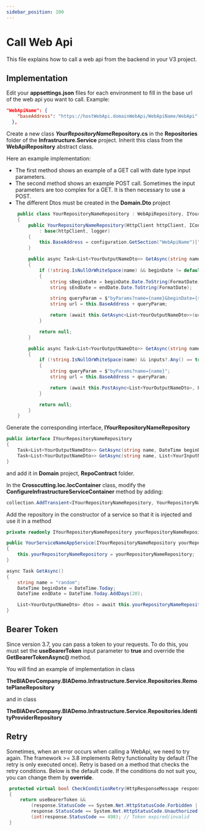 ```yaml
---
sidebar_position: 100
---
```


# Call Web Api

This file explains how to call a web api from the backend in your V3 project.

## Implementation

Edit your **appsettings.json** files for each environment to fill in the base url of the web api you want to call.
Example:

```json
"WebApiName": {
    "baseAddress": "https://hostWebApi.domainWebApi/WebApiName/WebApi"
  },
```

Create a new class ***YourRepositoryName*****Repository.cs** in the **Repositories** folder of the **Infrastructure.Service** project.
Inherit this class from the **WebApiRepository** abstract class.

Here an example implementation:

- The first method shows an example of a GET call with date type input parameters.
- The second method shows an example POST call. Sometimes the input parameters are too complex for a GET. It is then necessary to use a POST.
- The different Dtos must be created in the **Domain.Dto** project

```csharp
    public class YourRepositoryNameRepository : WebApiRepository, IYourRepositoryNameRepository
    {
        public YourRepositoryNameRepository(HttpClient httpClient, IConfiguration configuration, ILogger<YourRepositoryNameRepository> logger)
            : base(httpClient, logger)
        {
            this.BaseAddress = configuration.GetSection("WebApiName")["baseAddress"];
        }

        public async Task<List<YourOutputNameDto>> GetAsync(string name, DateTime beginDate, DateTime endDate)
        {
            if (!string.IsNullOrWhiteSpace(name) && beginDate != default(DateTime) && endDate != default(DateTime))
            {
                string sBeginDate = beginDate.Date.ToString(FormatDate);
                string sEndDate = endDate.Date.ToString(FormatDate);

                string queryParam = $"byParams?name={name}&beginDate={sBeginDate}&endDate={sEndDate}";
                string url = this.BaseAddress + queryParam;

                return (await this.GetAsync<List<YourOutputNameDto>>(url)).Result;
            }

            return null;
        }

        public async Task<List<YourOutputNameDto>> GetAsync(string name, List<YourInputNameDto> inputs)
        {
            if (!string.IsNullOrWhiteSpace(name) && inputs?.Any() == true)
            {
                string queryParam = $"byParams?name={name}";
                string url = this.BaseAddress + queryParam;

                return (await this.PostAsync<List<YourOutputNameDto>, List<YourInputNameDto>>(url, inputs)).Result;
            }

            return null;
        }
    }
```

Generate the corresponding interface, **IYourRepositoryNameRepository**

```csharp
public interface IYourRepositoryNameRepository
{
    Task<List<YourOutputNameDto>> GetAsync(string name, DateTime beginDate, DateTime endDate);
    Task<List<YourOutputNameDto>> GetAsync(string name, List<YourInputNameDto> inputs);
}
```

and add it in **Domain** project, **RepoContract** folder.

In the **Crosscutting.Ioc.IocContainer** class, modify the **ConfigureInfrastructureServiceContainer** method by adding:

```csharp
collection.AddTransient<IYourRepositoryNameRepository, YourRepositoryNameRepository>();
```

Add the repository in the constructor of a service so that it is injected and use it in a method

```csharp
private readonly IYourRepositoryNameRepository yourRepositoryNameRepository;

public YourServiceNameAppService(IYourRepositoryNameRepository yourRepositoryNameRepository)
{
    this.yourRepositoryNameRepository = yourRepositoryNameRepository;
}

async Task GetAsync()
{
    string name = "random";
    DateTime beginDate = DateTime.Today;
    DateTime endDate = DateTime.Today.AddDays(20);

    List<YourOutputNameDto> dtos = await this.yourRepositoryNameRepository.GetAsync(name, beginDate, endDate);
}
```

## Bearer Token

Since version 3.7, you can pass a token to your requests. To do this, you must set the **useBearerToken** input parameter to **true** and override the **GetBearerTokenAsync()** method.

You will find an example of implementation in class

**TheBIADevCompany.BIADemo.Infrastructure.Service.Repositories.RemotePlaneRepository**

and in class

**TheBIADevCompany.BIADemo.Infrastructure.Service.Repositories.IdentityProviderRepository**

## Retry

Sometimes, when an error occurs when calling a WebApi, we need to try again. The framework >= 3.8 implements Retry functionality by default (The retry is only executed once). Retry is based on a method that checks the retry conditions. Below is the default code. If the conditions do not suit you, you can change them by **override**.

```csharp
 protected virtual bool CheckConditionRetry(HttpResponseMessage response, bool useBearerToken)
 {
     return useBearerToken &&
         (response.StatusCode == System.Net.HttpStatusCode.Forbidden ||
         response.StatusCode == System.Net.HttpStatusCode.Unauthorized ||
         (int)response.StatusCode == 498); // Token expired/invalid
 }
```

